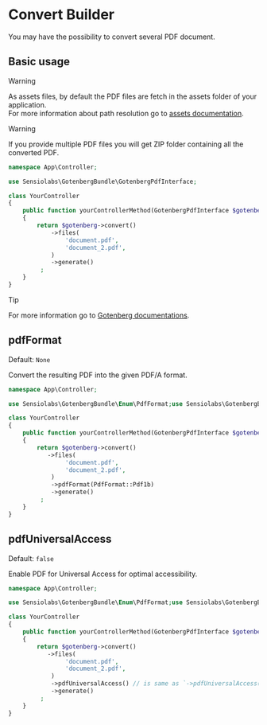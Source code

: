 # Convert Builder

You may have the possibility to convert several PDF document.

## Basic usage

> [!WARNING]  
> As assets files, by default the PDF files are fetch in the assets folder of
> your application.  
> For more information about path resolution go to [assets documentation](../assets.md).


> [!WARNING]  
> If you provide multiple PDF files you will get ZIP folder containing all the converted PDF.


```php
namespace App\Controller;

use Sensiolabs\GotenbergBundle\GotenbergPdfInterface;

class YourController
{
    public function yourControllerMethod(GotenbergPdfInterface $gotenberg): Response
    {
        return $gotenberg->convert()
            ->files(
                'document.pdf',
                'document_2.pdf',
            )
            ->generate()
         ;
    }
}
```

> [!TIP]
> For more information go to [Gotenberg documentations](https://gotenberg.dev/docs/routes#convert-into-pdfa--pdfua-route).

## pdfFormat

Default: `None`

Convert the resulting PDF into the given PDF/A format.

```php
namespace App\Controller;

use Sensiolabs\GotenbergBundle\Enum\PdfFormat;use Sensiolabs\GotenbergBundle\GotenbergPdfInterface;

class YourController
{
    public function yourControllerMethod(GotenbergPdfInterface $gotenberg): Response
    {
        return $gotenberg->convert()
           ->files(
                'document.pdf',
                'document_2.pdf',
            )
            ->pdfFormat(PdfFormat::Pdf1b)
            ->generate()
         ;
    }
}
```

## pdfUniversalAccess

Default: `false`

Enable PDF for Universal Access for optimal accessibility.

```php
namespace App\Controller;

use Sensiolabs\GotenbergBundle\Enum\PdfFormat;use Sensiolabs\GotenbergBundle\GotenbergPdfInterface;

class YourController
{
    public function yourControllerMethod(GotenbergPdfInterface $gotenberg): Response
    {
        return $gotenberg->convert()
           ->files(
                'document.pdf',
                'document_2.pdf',
            )
            ->pdfUniversalAccess() // is same as `->pdfUniversalAccess(true)`
            ->generate()
         ;
    }
}
```

